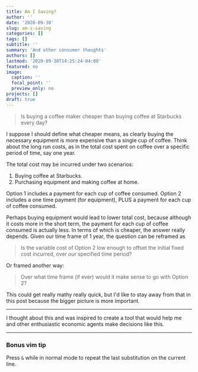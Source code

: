 ```yaml
---
title: Am I Saving?
author: ''
date: '2020-09-30'
slug: am-i-saving
categories: []
tags: []
subtitle: ''
summary: 'And other consumer thoughts'
authors: []
lastmod: '2020-09-30T14:25:24-04:00'
featured: no
image:
  caption: ''
  focal_point: ''
  preview_only: no
projects: []
draft: true
---
```


> Is buying a coffee maker cheaper than buying coffee at Starbucks every day? 

I suppose I should define what cheaper means, as clearly buying the necessary equipment is more expensive than a single cup of coffee. Think about the long run costs, as in the total cost spent on coffee over a specific period of time, say one year.

The total cost may be incurred under two scenarios:

1. Buying coffee at Starbucks.
2. Purchasing equipment and making coffee at home.

Option 1 includes a payment for each cup of coffee consumed.
Option 2 includes a one time payment (for equipment), PLUS a payment for each cup of coffee consumed.

Perhaps buying equipment would lead to lower total cost, because although it costs more in the short term, the payment for each cup of coffee consumed is actually less. In terms of which is cheaper, the answer really depends. Given our time frame of 1 year, the question can be reframed as

> Is the variable cost of Option 2 low enough to offset the initial fixed cost incurred, over our specified time period?

Or framed another way:

> Over what time frame (if ever) would it make sense to go with Option 2?

This could get really mathy really quick, but I'd like to stay away from that in this post because the bigger picture is more important.

--- 

I thought about this and was inspired to create a tool that would help me and other enthusiastic economic agents make decisions like this.

---

### Bonus vim tip

Press `&` while in normal mode to repeat the last substitution on the current line.

